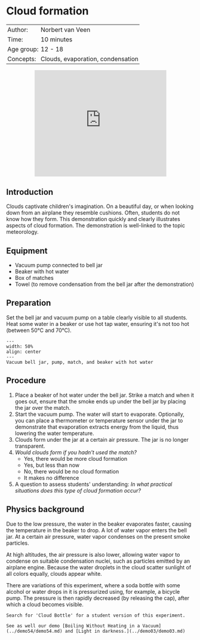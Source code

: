 # Cloud formation

<table style="width: 100%; border-collapse: collapse; border: none;">
    <tr style="background-color: var(--background-color);">  
        <td style="text-align: left; padding: 3px; border: none; color: var(--text-color)">Author:</td>
        <td style="text-align: left; padding: 3px; border: none; color: var(--text-color)">Norbert van Veen</td>
    </tr>
    <tr style="background-color: var(--background-color);"> 
        <td style="text-align: left; padding: 3px; border: none; color: var(--text-color)">Time:</td>
        <td style="text-align: left; padding: 3px; border: none; color: var(--text-color)">10 minutes</td>
    </tr>
    <tr style="background-color: var(--background-color);"> 
        <td style="text-align: left; padding: 3px; border: none; color: var(--text-color)">Age group:</td>
        <td style="text-align: left; padding: 3px; border: none; color: var(--text-color)">12 - 18</td>
    </tr>
    <tr style="background-color: var(--background-color);"> 
        <td style="text-align: left; padding: 3px; border: none; color: var(--text-color)">Concepts:</td>
        <td style="text-align: left; padding: 3px; border: none; color: var(--text-color)">Clouds, evaporation, condensation</td>
    </tr>
</table>

<div style="display: flex; justify-content: center;">
    <div style="position: relative; width: 70%; height: 0; padding-bottom: 56.25%;">
        <iframe
            src="https://www.youtube.com/embed/ZdEByRSKYNw?si=Z0RYTCK39rAsKiF_"
            style="position: absolute; top: 0; left: 0; width: 100%; height: 100%;"
            frameborder="0"
            allow="accelerometer; autoplay; clipboard-write; encrypted-media; gyroscope; picture-in-picture"
            allowfullscreen
        ></iframe>
    </div>
</div>

## Introduction
Clouds captivate children's imagination. On a beautiful day, or when looking down from an airplane they resemble cushions. Often, students do not know how they form. This demonstration quickly and clearly illustrates aspects of cloud formation. The demonstration is well-linked to the topic meteorology.

## Equipment
- Vacuum pump connected to bell jar
- Beaker with hot water
- Box of matches
- Towel (to remove condensation from the bell jar after the demonstration)

## Preparation
Set the bell jar and vacuum pump on a table clearly visible to all students. Heat some water in a beaker or use hot tap water, ensuring it's not too hot (between 50°C and 70°C).

```{figure} demo88_figure1.jpg
---
width: 50%
align: center
---
Vacuum bell jar, pump, match, and beaker with hot water
```

## Procedure
1. Place a beaker of hot water under the bell jar. Strike a match and when it goes out, ensure that the smoke ends up under the bell jar by placing the jar over the match.
2. Start the vacuum pump. The water will start to evaporate. Optionally, you can place a thermometer or temperature sensor under the jar to demonstrate that evaporation extracts energy from the liquid, thus lowering the water temperature.
3. Clouds form under the jar at a certain air pressure. The jar is no longer transparent.
4. *Would clouds form if you hadn't used the match?*
   - Yes, there would be more cloud formation
   - Yes, but less than now
   - No, there would be no cloud formation
   - It makes no difference
5. A question to assess students' understanding: *In what practical situations does this type of cloud formation occur?*

## Physics background
Due to the low pressure, the water in the beaker evaporates faster, causing the temperature in the beaker to drop. A lot of water vapor enters the bell jar. At a certain air pressure, water vapor condenses on the present smoke particles.

At high altitudes, the air pressure is also lower, allowing water vapor to condense on suitable condensation nuclei, such as particles emitted by an airplane engine. Because the water droplets in the cloud scatter sunlight of all colors equally, clouds appear white.

There are variations of this experiment, where a soda bottle with some alcohol or water drops in it is pressurized using, for example, a bicycle pump. The pressure is then rapidly decreased (by releasing the cap), after which a cloud becomes visible.

```{tip}
Search for 'Cloud Bottle' for a student version of this experiment.

See as well our demo [Boiling Without Heating in a Vacuum](../demo54/demo54.md) and [Light in darkness.](../demo03/demo03.md)
```